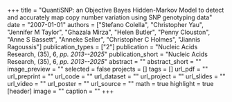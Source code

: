 +++
title = "QuantiSNP: an Objective Bayes Hidden-Markov Model to detect and accurately map copy number variation using SNP genotyping data"
date = "2007-01-01"
authors = ["Stefano Colella", "Christopher Yau", "Jennifer M Taylor", "Ghazala Mirza", "Helen Butler", "Penny Clouston", "Anne S Bassett", "Anneke Seller", "Christopher C Holmes", "Jiannis Ragoussis"]
publication_types = ["2"]
publication = "Nucleic Acids Research, (35), 6, _pp. 2013--2025_"
publication_short = "Nucleic Acids Research, (35), 6, _pp. 2013--2025_"
abstract = ""
abstract_short = ""
image_preview = ""
selected = false
projects = []
tags = []
url_pdf = ""
url_preprint = ""
url_code = ""
url_dataset = ""
url_project = ""
url_slides = ""
url_video = ""
url_poster = ""
url_source = ""
math = true
highlight = true
[header]
image = ""
caption = ""
+++
